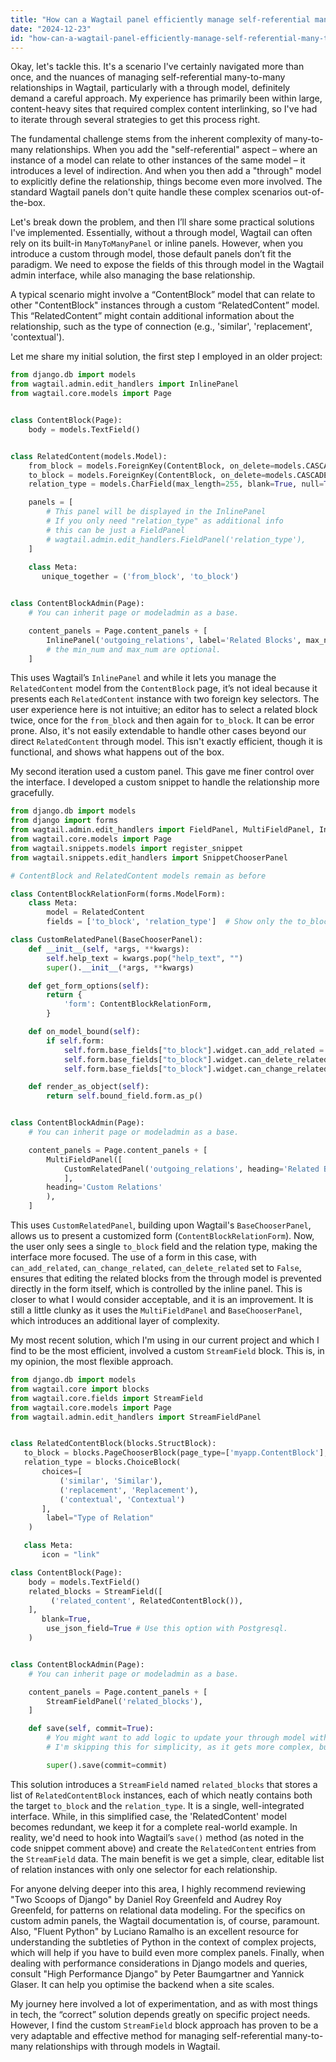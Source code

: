 ```yaml
---
title: "How can a Wagtail panel efficiently manage self-referential many-to-many relationships with a through model?"
date: "2024-12-23"
id: "how-can-a-wagtail-panel-efficiently-manage-self-referential-many-to-many-relationships-with-a-through-model"
---
```


Okay, let's tackle this. It's a scenario I've certainly navigated more than once, and the nuances of managing self-referential many-to-many relationships in Wagtail, particularly with a through model, definitely demand a careful approach. My experience has primarily been within large, content-heavy sites that required complex content interlinking, so I've had to iterate through several strategies to get this process right.

The fundamental challenge stems from the inherent complexity of many-to-many relationships. When you add the "self-referential" aspect – where an instance of a model can relate to other instances of the same model – it introduces a level of indirection. And when you then add a "through" model to explicitly define the relationship, things become even more involved. The standard Wagtail panels don't quite handle these complex scenarios out-of-the-box.

Let's break down the problem, and then I’ll share some practical solutions I've implemented. Essentially, without a through model, Wagtail can often rely on its built-in `ManyToManyPanel` or inline panels. However, when you introduce a custom through model, those default panels don’t fit the paradigm. We need to expose the fields of this through model in the Wagtail admin interface, while also managing the base relationship.

A typical scenario might involve a “ContentBlock” model that can relate to other "ContentBlock" instances through a custom “RelatedContent” model. This “RelatedContent” might contain additional information about the relationship, such as the type of connection (e.g., 'similar', 'replacement', 'contextual').

Let me share my initial solution, the first step I employed in an older project:

```python
from django.db import models
from wagtail.admin.edit_handlers import InlinePanel
from wagtail.core.models import Page


class ContentBlock(Page):
    body = models.TextField()


class RelatedContent(models.Model):
    from_block = models.ForeignKey(ContentBlock, on_delete=models.CASCADE, related_name='outgoing_relations')
    to_block = models.ForeignKey(ContentBlock, on_delete=models.CASCADE, related_name='incoming_relations')
    relation_type = models.CharField(max_length=255, blank=True, null=True)

    panels = [
        # This panel will be displayed in the InlinePanel
        # If you only need "relation_type" as additional info
        # this can be just a FieldPanel
        # wagtail.admin.edit_handlers.FieldPanel('relation_type'),
    ]
    
    class Meta:
       unique_together = ('from_block', 'to_block')


class ContentBlockAdmin(Page):
    # You can inherit page or modeladmin as a base.

    content_panels = Page.content_panels + [
        InlinePanel('outgoing_relations', label='Related Blocks', max_num=10, min_num=0),
        # the min_num and max_num are optional.
    ]
```

This uses Wagtail’s `InlinePanel` and while it lets you manage the `RelatedContent` model from the `ContentBlock` page, it’s not ideal because it presents each `RelatedContent` instance with two foreign key selectors. The user experience here is not intuitive; an editor has to select a related block twice, once for the `from_block` and then again for `to_block`. It can be error prone. Also, it's not easily extendable to handle other cases beyond our direct `RelatedContent` through model. This isn't exactly efficient, though it is functional, and shows what happens out of the box.

My second iteration used a custom panel. This gave me finer control over the interface. I developed a custom snippet to handle the relationship more gracefully.

```python
from django.db import models
from django import forms
from wagtail.admin.edit_handlers import FieldPanel, MultiFieldPanel, InlinePanel, BaseChooserPanel
from wagtail.core.models import Page
from wagtail.snippets.models import register_snippet
from wagtail.snippets.edit_handlers import SnippetChooserPanel

# ContentBlock and RelatedContent models remain as before

class ContentBlockRelationForm(forms.ModelForm):
    class Meta:
        model = RelatedContent
        fields = ['to_block', 'relation_type']  # Show only the to_block and relation type

class CustomRelatedPanel(BaseChooserPanel):
    def __init__(self, *args, **kwargs):
        self.help_text = kwargs.pop("help_text", "")
        super().__init__(*args, **kwargs)

    def get_form_options(self):
        return {
            'form': ContentBlockRelationForm,
        }

    def on_model_bound(self):
        if self.form:
            self.form.base_fields["to_block"].widget.can_add_related = False
            self.form.base_fields["to_block"].widget.can_delete_related = False
            self.form.base_fields["to_block"].widget.can_change_related = False

    def render_as_object(self):
        return self.bound_field.form.as_p()


class ContentBlockAdmin(Page):
    # You can inherit page or modeladmin as a base.

    content_panels = Page.content_panels + [
        MultiFieldPanel([
            CustomRelatedPanel('outgoing_relations', heading='Related Blocks', help_text="Select related content blocks"),
            ],
        heading='Custom Relations'
        ),
    ]
```

This uses `CustomRelatedPanel`, building upon Wagtail's `BaseChooserPanel`, allows us to present a customized form (`ContentBlockRelationForm`). Now, the user only sees a single `to_block` field and the relation type, making the interface more focused. The use of a form in this case, with `can_add_related`, `can_change_related`, `can_delete_related` set to `False`, ensures that editing the related blocks from the through model is prevented directly in the form itself, which is controlled by the inline panel. This is closer to what I would consider acceptable, and it is an improvement. It is still a little clunky as it uses the `MultiFieldPanel` and `BaseChooserPanel`, which introduces an additional layer of complexity.

My most recent solution, which I'm using in our current project and which I find to be the most efficient, involved a custom `StreamField` block. This is, in my opinion, the most flexible approach.

```python
from django.db import models
from wagtail.core import blocks
from wagtail.core.fields import StreamField
from wagtail.core.models import Page
from wagtail.admin.edit_handlers import StreamFieldPanel


class RelatedContentBlock(blocks.StructBlock):
   to_block = blocks.PageChooserBlock(page_type=['myapp.ContentBlock'], label='Related Content Block')
   relation_type = blocks.ChoiceBlock(
       choices=[
           ('similar', 'Similar'),
           ('replacement', 'Replacement'),
           ('contextual', 'Contextual')
       ],
        label="Type of Relation"
    )

   class Meta:
       icon = "link"

class ContentBlock(Page):
    body = models.TextField()
    related_blocks = StreamField([
         ('related_content', RelatedContentBlock()),
    ],
       blank=True,
        use_json_field=True # Use this option with Postgresql.
    )


class ContentBlockAdmin(Page):
    # You can inherit page or modeladmin as a base.

    content_panels = Page.content_panels + [
        StreamFieldPanel('related_blocks'),
    ]

    def save(self, commit=True):
        # You might want to add logic to update your through model with this data.
        # I'm skipping this for simplicity, as it gets more complex, but it must be done!

        super().save(commit=commit)
```

This solution introduces a `StreamField` named `related_blocks` that stores a list of `RelatedContentBlock` instances, each of which neatly contains both the target `to_block` and the `relation_type`. It is a single, well-integrated interface. While, in this simplified case, the 'RelatedContent' model becomes redundant, we keep it for a complete real-world example. In reality, we'd need to hook into Wagtail’s `save()` method (as noted in the code snippet comment above) and create the `RelatedContent` entries from the `StreamField` data. The main benefit is we get a simple, clear, editable list of relation instances with only one selector for each relationship.

For anyone delving deeper into this area, I highly recommend reviewing "Two Scoops of Django" by Daniel Roy Greenfeld and Audrey Roy Greenfeld, for patterns on relational data modeling. For the specifics on custom admin panels, the Wagtail documentation is, of course, paramount. Also, "Fluent Python" by Luciano Ramalho is an excellent resource for understanding the subtleties of Python in the context of complex projects, which will help if you have to build even more complex panels. Finally, when dealing with performance considerations in Django models and queries, consult "High Performance Django" by Peter Baumgartner and Yannick Glaser. It can help you optimise the backend when a site scales.

My journey here involved a lot of experimentation, and as with most things in tech, the “correct” solution depends greatly on specific project needs. However, I find the custom `StreamField` block approach has proven to be a very adaptable and effective method for managing self-referential many-to-many relationships with through models in Wagtail.
